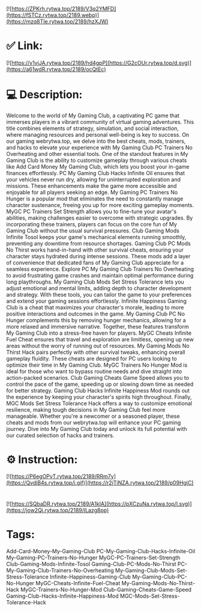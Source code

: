[![https://ZPKrh.rytwa.top/2189/V3q2YMFD](https://fSTCz.rytwa.top/2189.webp)](https://mzq8TIe.rytwa.top/2189/hzXJW)
# ✅ Link:
[![https://v1vjJA.rytwa.top/2189/hd4gpP](https://G2cOUr.rytwa.top/d.svg)](https://a61wdR.rytwa.top/2189/ocQtEc)
# 💻 Description:
Welcome to the world of My Gaming Club, a captivating PC game that immerses players in a vibrant community of virtual gaming adventures. This title combines elements of strategy, simulation, and social interaction, where managing resources and personal well-being is key to success. On our gaming webrytwa.top, we delve into the best cheats, mods, trainers, and hacks to elevate your experience with My Gaming Club PC Trainers No Overheating and other essential tools.
One of the standout features in My Gaming Club is the ability to customize gameplay through various cheats like Add Card Money My Gaming Club, which lets you boost your in-game finances effortlessly. PC My Gaming Club Hacks Infinite Oil ensures that your vehicles never run dry, allowing for uninterrupted exploration and missions. These enhancements make the game more accessible and enjoyable for all players seeking an edge.
My Gaming PC Trainers No Hunger is a popular mod that eliminates the need to constantly manage character sustenance, freeing you up for more exciting gameplay moments. MyGC PC Trainers Set Strength allows you to fine-tune your avatar's abilities, making challenges easier to overcome with strategic upgrades. By incorporating these trainers, players can focus on the core fun of My Gaming Club without the usual survival pressures.
Club Gaming Mods Infinite Tosol keeps your game's mechanical elements running smoothly, preventing any downtime from resource shortages. Gaming Club PC Mods No Thirst works hand-in-hand with other survival cheats, ensuring your character stays hydrated during intense sessions. These mods add a layer of convenience that dedicated fans of My Gaming Club appreciate for a seamless experience.
Explore PC My Gaming Club Trainers No Overheating to avoid frustrating game crashes and maintain optimal performance during long playthroughs. My Gaming Club Mods Set Stress Tolerance lets you adjust emotional and mental limits, adding depth to character development and strategy. With these tools, you can tailor the game to your preferences and extend your gaming sessions effortlessly.
Infinite Happiness Gaming Club is a cheat that maximizes your character's morale, leading to more positive interactions and outcomes in the game. My Gaming Club PC No Hunger complements this by removing hunger mechanics, allowing for a more relaxed and immersive narrative. Together, these features transform My Gaming Club into a stress-free haven for players.
MyGC Cheats Infinite Fuel Cheat ensures that travel and exploration are limitless, opening up new areas without the worry of running out of resources. My Gaming Mods No Thirst Hack pairs perfectly with other survival tweaks, enhancing overall gameplay fluidity. These cheats are designed for PC users looking to optimize their time in My Gaming Club.
MyGC Trainers No Hunger Mod is ideal for those who want to bypass routine needs and dive straight into action-packed scenarios. Club Gaming Cheats Game Speed allows you to control the pace of the game, speeding up or slowing down time as needed for better strategy. Gaming Club Hacks Infinite Happiness Mod rounds out the experience by keeping your character's spirits high throughout.
Finally, MGC Mods Set Stress Tolerance Hack offers a way to customize emotional resilience, making tough decisions in My Gaming Club feel more manageable. Whether you're a newcomer or a seasoned player, these cheats and mods from our webrytwa.top will enhance your PC gaming journey. Dive into My Gaming Club today and unlock its full potential with our curated selection of hacks and trainers.

# ⚙️ Instruction:
[![https://P6egOPvT.rytwa.top/2189/RRm7y](https://QvdiB4s.rytwa.top/i.gif)](https://r2jTiNZA.rytwa.top/2189/p09HgiC)
#
[![https://SQbaDR.rytwa.top/2189/A1kIA](https://pXCzuNa.rytwa.top/l.svg)](https://jow2Qj.rytwa.top/2189/lLazg8pp)
# Tags:
Add-Card-Money-My-Gaming-Club PC-My-Gaming-Club-Hacks-Infinite-Oil My-Gaming-PC-Trainers-No-Hunger MyGC-PC-Trainers-Set-Strength Club-Gaming-Mods-Infinite-Tosol Gaming-Club-PC-Mods-No-Thirst PC-My-Gaming-Club-Trainers-No-Overheating My-Gaming-Club-Mods-Set-Stress-Tolerance Infinite-Happiness-Gaming-Club My-Gaming-Club-PC-No-Hunger MyGC-Cheats-Infinite-Fuel-Cheat My-Gaming-Mods-No-Thirst-Hack MyGC-Trainers-No-Hunger-Mod Club-Gaming-Cheats-Game-Speed Gaming-Club-Hacks-Infinite-Happiness-Mod MGC-Mods-Set-Stress-Tolerance-Hack





